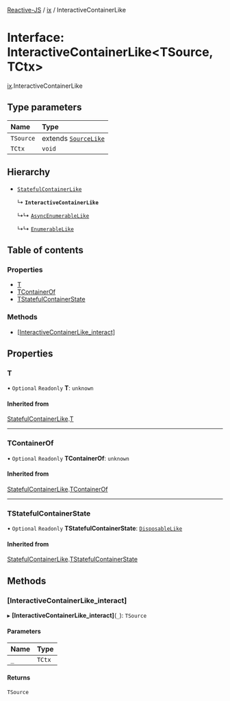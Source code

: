 [Reactive-JS](../README.md) / [ix](../modules/ix.md) / InteractiveContainerLike

# Interface: InteractiveContainerLike<TSource, TCtx\>

[ix](../modules/ix.md).InteractiveContainerLike

## Type parameters

| Name | Type |
| :------ | :------ |
| `TSource` | extends [`SourceLike`](util.SourceLike.md) |
| `TCtx` | `void` |

## Hierarchy

- [`StatefulContainerLike`](containers.StatefulContainerLike.md)

  ↳ **`InteractiveContainerLike`**

  ↳↳ [`AsyncEnumerableLike`](ix.AsyncEnumerableLike.md)

  ↳↳ [`EnumerableLike`](ix.EnumerableLike.md)

## Table of contents

### Properties

- [T](ix.InteractiveContainerLike.md#t)
- [TContainerOf](ix.InteractiveContainerLike.md#tcontainerof)
- [TStatefulContainerState](ix.InteractiveContainerLike.md#tstatefulcontainerstate)

### Methods

- [[InteractiveContainerLike\_interact]](ix.InteractiveContainerLike.md#[interactivecontainerlike_interact])

## Properties

### T

• `Optional` `Readonly` **T**: `unknown`

#### Inherited from

[StatefulContainerLike](containers.StatefulContainerLike.md).[T](containers.StatefulContainerLike.md#t)

___

### TContainerOf

• `Optional` `Readonly` **TContainerOf**: `unknown`

#### Inherited from

[StatefulContainerLike](containers.StatefulContainerLike.md).[TContainerOf](containers.StatefulContainerLike.md#tcontainerof)

___

### TStatefulContainerState

• `Optional` `Readonly` **TStatefulContainerState**: [`DisposableLike`](util.DisposableLike.md)

#### Inherited from

[StatefulContainerLike](containers.StatefulContainerLike.md).[TStatefulContainerState](containers.StatefulContainerLike.md#tstatefulcontainerstate)

## Methods

### [InteractiveContainerLike\_interact]

▸ **[InteractiveContainerLike_interact]**(`_`): `TSource`

#### Parameters

| Name | Type |
| :------ | :------ |
| `_` | `TCtx` |

#### Returns

`TSource`
